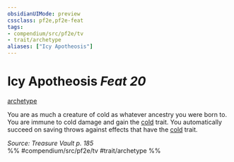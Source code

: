 ```yaml
---
obsidianUIMode: preview
cssclass: pf2e,pf2e-feat
tags:
- compendium/src/pf2e/tv
- trait/archetype
aliases: ["Icy Apotheosis"]
---
```

# Icy Apotheosis  *Feat 20*  
[archetype](archetype.md "Archetype Feat Trait")  


You are as much a creature of cold as whatever ancestry you were born to. You are immune to cold damage and gain the [cold](cold.md "Cold Energy & Element Trait") trait. You automatically succeed on saving throws against effects that have the [cold](cold.md "Cold Energy & Element Trait") trait.

*Source: Treasure Vault p. 185*  
%% #compendium/src/pf2e/tv #trait/archetype %%